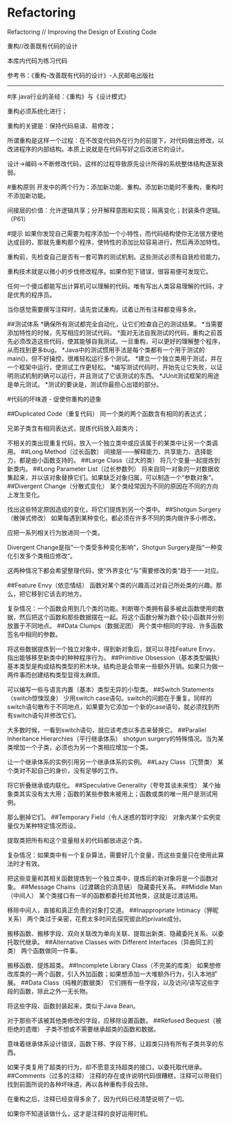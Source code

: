# Refactoring
Refactoring // Improving the Design of Existing Code   

重构//改善既有代码的设计

本库内代码为练习代码

参考书：《重构-改善既有代码的设计》-人民邮电出版社

------------------------------------------------------------

#序
java行业的圣经：《重构》与《设计模式》

重构必须系统化进行；

重构的关键是：保持代码易读、易修改；

所谓重构是这样一个过程：在不改变代码外在行为的前提下，对代码做出修改，以改进程序的内部结构。本质上说就是在代码写好之后改进它的设计。

设计->编码->不断修改代码，这样的过程导致原先设计所得的系统整体结构逐渐衰弱。

#重构原则
开发中的两个行为：添加新功能、重构。添加新功能时不重构，重构时不添加新功能。

间接层的价值：允许逻辑共享；分开解释意图和实现；隔离变化；封装条件逻辑。（P61）

#提示
如果你发现自己需要为程序添加一个小特性，而代码结构使你无法很方便地达成目的，那就先重构那个程序，使特性的添加比较容易进行，然后再添加特性。

重构前，先检查自己是否有一套可靠的测试机制。这些测试必须有自我检验能力。

重构技术就是以微小的步伐修改程序。如果你犯下错误，很容易便可发现它。

任何一个傻瓜都能写出计算机可以理解的代码。唯有写出人类容易理解的代码，才是优秀的程序员。

当你感觉需要撰写注释时，请先尝试重构，试着让所有注释都变得多余。

##测试体系
*确保所有测试都完全自动化，让它们检查自己的测试结果。
*当需要添加特性的时候，先写相应的测试代码。
*面对无法自我测试的代码，重构之前首先必须改造这些代码，使其能够自我测试。一旦重构，可以更好的理解整个程序，从而找到更多bug。
*Java中的测试惯用手法是每个类都有一个用于测试的main()，但不好操控，很难轻松运行多个测试。
*建立一个独立类用于测试，并在一个框架中运行，使测试工作更轻松。
*编写测试代码时，开始先让它失败，以证明测试机制的确可以运行，并且测试了它该测试的东西。
*JUnit测试框架的用途是单元测试。
*测试的要诀是，测试你最担心出错的部分。

#代码的坏味道 - 促使你重构的迹象

##Duplicated Code（重复代码）
同一个类的两个函数含有相同的表达式；

兄弟子类含有相同表达式，提炼代码放入超类内；

不相关的类出现重复代码，放入一个独立类中或应该属于的某类中让另一个类调用。
##Long Method（过长函数）
间接层——解释能力、共享能力、选择能力，都是由小函数支持的。
##Large Class（过大的类）
将几个变量一起提炼到新类内。
##Long Parameter List（过长参数列）
将来自同一对象的一对数据收集起来，并以该对象替换它们。如果缺乏对象归属，可以制造一个“参数对象”。
##Divergent Change（分散式变化）
某个类经常因为不同的原因在不同的方向上发生变化。

找出这些特定原因造成的变化，将它们提炼到另一个类中。
##Shotgun Surgery（散弹式修改）
如果每遇到某种变化，都必须在许多不同的类内做许多小修改。

应把一系列相关行为放进同一个类。

Divergent Change是指“一个类受多种变化影响”，Shotgun Surgery是指“一种变化引发多个类相应修改“。

这两种情况下都会希望整理代码，使”外界变化“与”需要修改的类“趋于一一对应。

##Feature Envy（依恋情结）
函数对某个类的兴趣高过对自己所处类的兴趣。那么，把它移到它该去的地方。

复杂情况：一个函数会用到几个类的功能。判断哪个类拥有最多被此函数使用的数据，然后把这个函数和那些数据摆在一起。将这个函数分解为数个较小函数并分别放置于不同地点。
##Data Clumps（数据泥团）
两个类中相同的字段、许多函数签名中相同的参数。

将这些数据提炼到一个独立对象中，得到新对象后，就可以寻找Feature Envy，指出能够移至新类中的种种程序行为。
##Primitive Obsession（基本类型偏执）
基本类型是构成结构类型的积木块。结构总是会带来一些额外开销。如果只为做一两件事而创建结构类型显得太麻烦。

可以编写一些与语言内置（基本）类型无异的小型类。
##Switch Statements（switch惊悚现身）
少用switch case语句。switch的问题在于重复。同样的switch语句散布于不同地点，如果要为它添加一个新的case语句，就必须找到所有switch语句并修改它们。

大多数时候，一看到switch语句，就应该考虑以多态来替换它。
##Parallel Inheritance Hierarchies（平行继承体系）
shotgun surgery的特殊情况。当为某类增加一个子类，必须也为另一个类相应增加一个类。

让一个继承体系的实例引用另一个继承体系的实例。
##Lazy Class（冗赘类）
某个类对不起自己的身价，没有足够的工作。

将它折叠继承或内联化。
##Speculative Generality（夸夸其谈未来性）
某个抽象类其实没有太大用；函数的某些参数未被用上；函数或类的唯一用户是测试用例。

那么删掉它们。
##Temporary Field（令人迷惑的暂时字段）
对象内某个实例变量仅为某种特定情况而设。

提取类把所有和这个变量相关的代码都放进这个类。

复杂情况：如果类中有一个复杂算法，需要好几个变量，而这些变量只在使用此算法时才有效。

把这些变量和其相关函数提炼到一个独立类中，提炼后的新对象将是一个函数对象。
##Message Chains（过渡耦合的消息链）
隐藏委托关系。
##Middle Man（中间人）
某个类接口有一半的函数都委托给其他类，这就是过渡运用。

移除中间人，直接和真正负责的对象打交道。
##Inappropriate Intimacy（狎昵关系）
两个类过于亲密，花费太多时间去探究彼此的private成分。

搬移函数、搬移字段、双向关联改为单向关联、提取出新类、隐藏委托关系、以委托取代继承。
##Alternative Classes with Different Interfaces（异曲同工的类）
两个函数做同一件事。

搬移函数、提炼超类。
##Incomplete Library Class（不完美的库类）
如果想修改库类的一两个函数，引入外加函数；如果想添加一大堆额外行为，引入本地扩展。
##Data Class（纯稚的数据类）
它们拥有一些字段，以及访问/读写这些字段的函数，除此之外一无长物。

将这些字段、函数封装起来，类似于Java Bean。

对于那些不该被其他类修改的字段，应移除设置函数。
##Refused Bequest（被拒绝的遗赠）
子类不想或不需要继承超类的函数和数据。

意味着继承体系设计错误，函数下移、字段下移，让超类只持有所有子类共享的东西。

如果子类复用了超类的行为，却不愿意支持超类的接口，以委托取代继承。
##Comments（过多的注释）
注释的存在或许说明代码很糟糕，注释可以带我们找到前面所说的各种坏味道，再以各种重构手段去除。

在重构之后，注释已经变得多余了，因为代码已经清楚说明了一切。

如果你不知道该做什么，这才是注释的良好运用时机。

